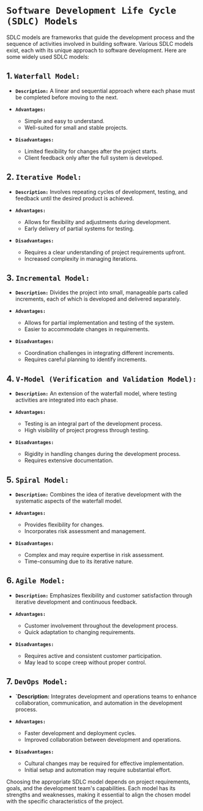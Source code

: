 # **`Software Development Life Cycle (SDLC) Models`**

SDLC models are frameworks that guide the development process and the sequence of activities involved in building software. Various SDLC models exist, each with its unique approach to software development. Here are some widely used SDLC models:

## 1. **`Waterfall Model:`**

- **`Description:`** A linear and sequential approach where each phase must be completed before moving to the next.

- **`Advantages:`**
  - Simple and easy to understand.
  - Well-suited for small and stable projects.

- **`Disadvantages:`**
  - Limited flexibility for changes after the project starts.
  - Client feedback only after the full system is developed.

## 2. **`Iterative Model:`**

- **`Description:`** Involves repeating cycles of development, testing, and feedback until the desired product is achieved.

- **`Advantages:`**
  - Allows for flexibility and adjustments during development.
  - Early delivery of partial systems for testing.

- **`Disadvantages:`**
  - Requires a clear understanding of project requirements upfront.
  - Increased complexity in managing iterations.

## 3. **`Incremental Model:`**

- **`Description:`** Divides the project into small, manageable parts called increments, each of which is developed and delivered separately.

- **`Advantages:`**
  - Allows for partial implementation and testing of the system.
  - Easier to accommodate changes in requirements.

- **`Disadvantages:`**
  - Coordination challenges in integrating different increments.
  - Requires careful planning to identify increments.

## 4. **`V-Model (Verification and Validation Model):`**

- **`Description:`** An extension of the waterfall model, where testing activities are integrated into each phase.

- **`Advantages:`**
  - Testing is an integral part of the development process.
  - High visibility of project progress through testing.

- **`Disadvantages:`**
  - Rigidity in handling changes during the development process.
  - Requires extensive documentation.

## 5. **`Spiral Model:`**

- **`Description:`** Combines the idea of iterative development with the systematic aspects of the waterfall model.

- **`Advantages:`**
  - Provides flexibility for changes.
  - Incorporates risk assessment and management.

- **`Disadvantages:`**
  - Complex and may require expertise in risk assessment.
  - Time-consuming due to its iterative nature.

## 6. **`Agile Model:`**

- **`Description:`** Emphasizes flexibility and customer satisfaction through iterative development and continuous feedback.

- **`Advantages:`**
  - Customer involvement throughout the development process.
  - Quick adaptation to changing requirements.

- **`Disadvantages:`**
  - Requires active and consistent customer participation.
  - May lead to scope creep without proper control.

## 7. **`DevOps Model:`**

- **`Description:** Integrates development and operations teams to enhance collaboration, communication, and automation in the development process.

- **`Advantages:`**
  - Faster development and deployment cycles.
  - Improved collaboration between development and operations.

- **`Disadvantages:`**
  - Cultural changes may be required for effective implementation.
  - Initial setup and automation may require substantial effort.

Choosing the appropriate SDLC model depends on project requirements, goals, and the development team's capabilities. Each model has its strengths and weaknesses, making it essential to align the chosen model with the specific characteristics of the project.


